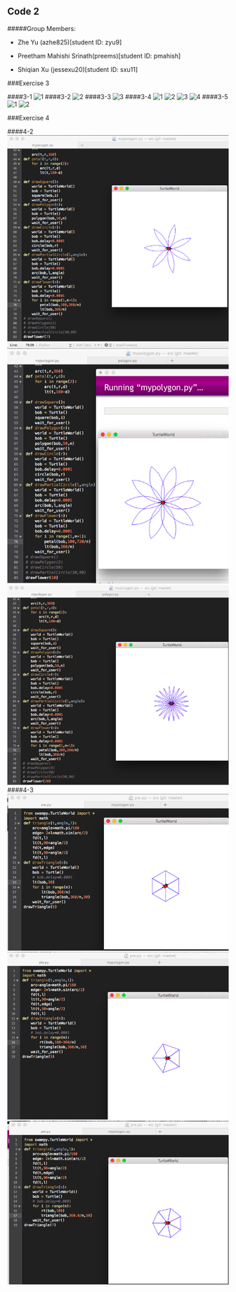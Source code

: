## Code 2

#####Group Members:

- Zhe Yu (azhe825)[student ID: zyu9]

- Preetham Mahishi Srinath(preems)[student ID: pmahish]

- Shiqian Xu (jessexu20)[student ID: sxu11]

###Exercise 3

####3-1
![1](pic/ex3_1.png)
####3-2
![2](pic/ex3_2.png)
####3-3
![3](pic/ex3_3.png)
####3-4
![1](pic/ex3_4_1.png)
![2](pic/ex3_4_2.png)
![3](pic/ex3_4_3_4.png)
![4](pic/ex3_4_5.png)
####3-5
![1](pic/ex3_5_1.png)
![2](pic/ex3_5_2.png)


###Exercise 4

####4-2
![1](pic/ex4_4_2_1.png)
![2](pic/ex4_4_2_2.png)
![3](pic/ex4_4_2_3.png)
####4-3
![1](pic/ex4_4_3_1.png)
![2](pic/ex4_4_3_2.png)
![3](pic/ex4_4_3_3.png)